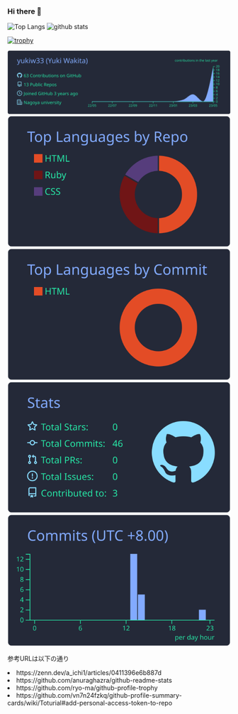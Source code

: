### Hi there 👋

<p align="left"> 
  <img alt="Top Langs" height="150px" src="https://github-readme-stats.vercel.app/api/top-langs/?username=yukiw33&layout=compact&show_icons=true&theme=tokyonight" />
  <img alt="github stats" height="150px" src="https://github-readme-stats.vercel.app/api?username=yukiw33&theme=tokyonight&show_icons=ture" />
</p>

[![trophy](https://github-profile-trophy.vercel.app/?username=yukiw33&theme=onedark&column=8)](https://github.com/ryo-ma/github-profile-trophy)


[![](https://raw.githubusercontent.com/yukiw33/yukiw33/main/profile-summary-card-output/blueberry/0-profile-details.svg)](https://github.com/vn7n24fzkq/github-profile-summary-cards)
[![](https://raw.githubusercontent.com/yukiw33/yukiw33/main/profile-summary-card-output/blueberry/1-repos-per-language.svg)](https://github.com/vn7n24fzkq/github-profile-summary-cards) [![](https://raw.githubusercontent.com/yukiw33/yukiw33/main/profile-summary-card-output/blueberry/2-most-commit-language.svg)](https://github.com/vn7n24fzkq/github-profile-summary-cards)
[![](https://raw.githubusercontent.com/yukiw33/yukiw33/main/profile-summary-card-output/blueberry/3-stats.svg)](https://github.com/vn7n24fzkq/github-profile-summary-cards) [![](https://raw.githubusercontent.com/yukiw33/yukiw33/main/profile-summary-card-output/blueberry/4-productive-time.svg)](https://github.com/vn7n24fzkq/github-profile-summary-cards)


参考URLは以下の通り
<li>https://zenn.dev/a_ichi1/articles/0411396e6b887d</li>
<li>https://github.com/anuraghazra/github-readme-stats</li>
<li>https://github.com/ryo-ma/github-profile-trophy</li>
<li>https://github.com/vn7n24fzkq/github-profile-summary-cards/wiki/Toturial#add-personal-access-token-to-repo</li>

<!--
**yukiw33/yukiw33** is a ✨ _special_ ✨ repository because its `README.md` (this file) appears on your GitHub profile.

Here are some ideas to get you started:

- 🔭 I’m currently working on ...
- 🌱 I’m currently learning ...
- 👯 I’m looking to collaborate on ...
- 🤔 I’m looking for help with ...
- 💬 Ask me about ...
- 📫 How to reach me: ...
- 😄 Pronouns: ...
- ⚡ Fun fact: ...
-->
